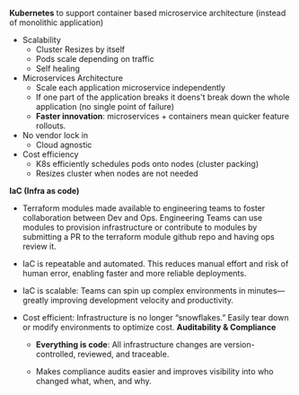 **Kubernetes** to support container based microservice architecture (instead of monolithic application)
- Scalability
	- Cluster Resizes by itself
	- Pods scale depending on traffic
	- Self healing 
- Microservices Architecture  
	- Scale each application microservice independently
	- If one part of the application breaks it doens't break down the whole application (no single point of failure)
	- **Faster innovation**: microservices + containers mean quicker feature rollouts.
- No vendor lock in 
	- Cloud agnostic
- Cost efficiency
	- K8s efficiently schedules pods onto nodes (cluster packing)
	- Resizes cluster when nodes are not needed 

**IaC (Infra as code)**
- Terraform modules made available to engineering teams to foster collaboration between Dev and Ops.  Engineering Teams can use modules to provision infrastructure or contribute to modules by submitting a PR to the terraform module github repo and having ops review it. 
- IaC is repeatable and automated. This  reduces manual effort and risk of human error, enabling faster and more reliable deployments.
- IaC is scalable: Teams can spin up complex environments in minutes—greatly improving development velocity and productivity.
- Cost efficient: Infrastructure is no longer “snowflakes.” Easily tear down or modify environments to optimize cost.
	**Auditability & Compliance**
	
	- **Everything is code**: All infrastructure changes are version-controlled, reviewed, and traceable.
	    
	- Makes compliance audits easier and improves visibility into who changed what, when, and why.